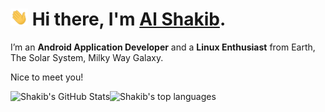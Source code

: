 # <img src="https://raw.githubusercontent.com/AlShakib/AlShakib/master/assets/wave.gif" width="28px"> Hi there, I'm [Al Shakib](https://alshakib.dev).

I’m an **Android Application Developer** and a **Linux Enthusiast** from Earth, The Solar System, Milky Way Galaxy.

Nice to meet you!

<div align="center">
  <a href="https://github.com/AlShakib">
    <img align="left" src="https://github-readme-stats.vercel.app/api?username=AlShakib&count_private=true&include_all_commits=true&show_icons=true&line_height=27&hide_title=true&hide_border=true" alt="Shakib's GitHub Stats" />
  </a>
  <a href="https://github.com/AlShakib">
    <img align="left" src="https://github-readme-stats.vercel.app/api/top-langs/?username=AlShakib&hide_title=true&layout=compact&hide_border=true&exclude_repo=sirius" alt="Shakib's top languages" />
  </a>
</div>

